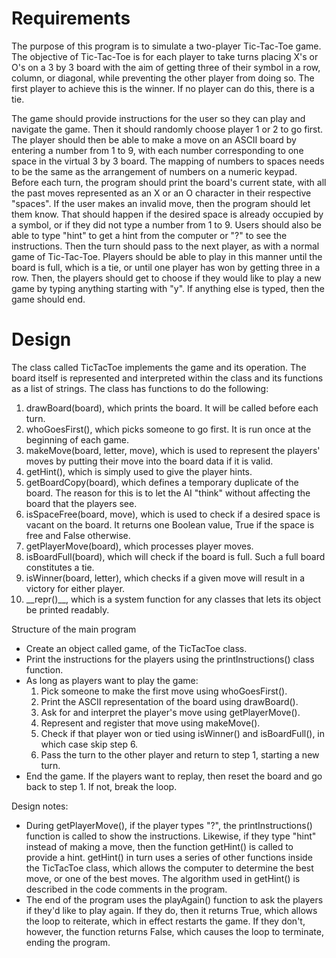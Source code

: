 # Requirements
The purpose of this program is to simulate a two-player Tic-Tac-Toe game. The objective of Tic-Tac-Toe is for each player to take turns placing X's or O's on a 3 by 3 board with the aim of getting three of their symbol in a row, column, or diagonal, while preventing the other player from doing so. The first player to achieve this is the winner. If no player can do this, there is a tie.

The game should provide instructions for the user so they can play and navigate the game. Then it should randomly choose player 1 or 2 to go first. The player should then be able to make a move on an ASCII board by entering a number from 1 to 9, with each number corresponding to one space in the virtual 3 by 3 board. The mapping of numbers to spaces needs to be the same as the arrangement of numbers on a numeric keypad. Before each turn, the program should print the board's current state, with all the past moves represented as an X or an O character in their respective "spaces". If the user makes an invalid move, then the program should let them know. That should happen if the desired space is already occupied by a symbol, or if they did not type a number from 1 to 9. Users should also be able to type "hint" to get a hint from the computer or "?" to see the instructions. Then the turn should pass to the next player, as with a normal game of Tic-Tac-Toe. Players should be able to play in this manner until the board is full, which is a tie, or until one player has won by getting three in a row. Then, the players should get to choose if they would like to play a new game by typing anything starting with "y". If anything else is typed, then the game should end.

# Design
The class called TicTacToe implements the game and its operation. The board itself is represented and interpreted within the class and its functions as a list of strings. The class has functions to do the following:
1. drawBoard(board), which prints the board. It will be called before each turn.
2. whoGoesFirst(), which picks someone to go first. It is run once at the beginning of each game.
3. makeMove(board, letter, move), which is used to represent the players' moves by putting their move into the board data if it is valid.
4. getHint(), which is simply used to give the player hints.
5. getBoardCopy(board), which defines a temporary duplicate of the board. The reason for this is to let the AI "think" without affecting the board that the players see.
6. isSpaceFree(board, move), which is used to check if a desired space is vacant on the board. It returns one Boolean value, True if the space is free and False otherwise. 
7. getPlayerMove(board), which processes player moves.
8. isBoardFull(board), which will check if the board is full. Such a full board constitutes a tie.
9. isWinner(board, letter), which checks if a given move will result in a victory for either player.
10. \_\_repr()\_\_, which is a system function for any classes that lets its object be printed readably.

Structure of the main program
 * Create an object called game, of the TicTacToe class. 
 * Print the instructions for the players using the printInstructions() class function. 
 * As long as players want to play the game:
    1. Pick someone to make the first move using whoGoesFirst().
    2. Print the ASCII representation of the board using drawBoard().
    3. Ask for and interpret the player's move using getPlayerMove().
    4. Represent and register that move using makeMove().
    5. Check if that player won or tied using isWinner() and isBoardFull(), in which case skip step 6.
    6. Pass the turn to the other player and return to step 1, starting a new turn.
 * End the game. If the players want to replay, then reset the board and go back to step 1. If not, break the loop.

Design notes:
 * During getPlayerMove(), if the player types "?", the printInstructions() function is called to show the instructions. Likewise, if they type "hint" instead of making a move, then the function getHint() is called to provide a hint. getHint() in turn uses a series of other functions inside the TicTacToe class, which allows the computer to determine the best move, or one of the best moves. The algorithm used in getHint() is described in the code comments in the program. 
 * The end of the program uses the playAgain() function to ask the players if they'd like to play again. If they do, then it returns True, which allows the loop to reiterate, which in effect restarts the game. If they don't, however, the function returns False, which causes the loop to terminate, ending the program.
